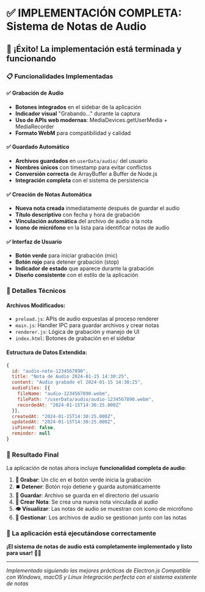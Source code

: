 # ✅ IMPLEMENTACIÓN COMPLETA: Sistema de Notas de Audio

## 🎉 ¡Éxito! La implementación está terminada y funcionando

### 📋 Funcionalidades Implementadas

#### ✅ Grabación de Audio
- **Botones integrados** en el sidebar de la aplicación
- **Indicador visual** "Grabando..." durante la captura
- **Uso de APIs web modernas**: MediaDevices.getUserMedia + MediaRecorder
- **Formato WebM** para compatibilidad y calidad

#### ✅ Guardado Automático
- **Archivos guardados** en `userData/audio/` del usuario
- **Nombres únicos** con timestamp para evitar conflictos
- **Conversión correcta** de ArrayBuffer a Buffer de Node.js
- **Integración completa** con el sistema de persistencia

#### ✅ Creación de Notas Automática
- **Nueva nota creada** inmediatamente después de guardar el audio
- **Título descriptivo** con fecha y hora de grabación
- **Vinculación automática** del archivo de audio a la nota
- **Icono de micrófono** en la lista para identificar notas de audio

#### ✅ Interfaz de Usuario
- **Botón verde** para iniciar grabación (mic)
- **Botón rojo** para detener grabación (stop)
- **Indicador de estado** que aparece durante la grabación
- **Diseño consistente** con el estilo de la aplicación

### 🔧 Detalles Técnicos

#### Archivos Modificados:
- `preload.js`: APIs de audio expuestas al proceso renderer
- `main.js`: Handler IPC para guardar archivos y crear notas
- `renderer.js`: Lógica de grabación y manejo de UI
- `index.html`: Botones de grabación en el sidebar

#### Estructura de Datos Extendida:
```javascript
{
  id: "audio-note-1234567890",
  title: "Nota de Audio 2024-01-15 14:30:25",
  content: "Audio grabado el 2024-01-15 14:30:25",
  audioFiles: [{
    fileName: "audio-1234567890.webm",
    filePath: "/userData/audio/audio-1234567890.webm",
    recordedAt: "2024-01-15T14:30:25.000Z"
  }],
  createdAt: "2024-01-15T14:30:25.000Z",
  updatedAt: "2024-01-15T14:30:25.000Z",
  isPinned: false,
  reminder: null
}
```

### 🎯 Resultado Final

La aplicación de notas ahora incluye **funcionalidad completa de audio**:

1. **🎤 Grabar**: Un clic en el botón verde inicia la grabación
2. **⏹️ Detener**: Botón rojo detiene y guarda automáticamente
3. **💾 Guardar**: Archivo se guarda en el directorio del usuario
4. **📝 Crear Nota**: Se crea una nueva nota vinculada al audio
5. **👁️ Visualizar**: Las notas de audio se muestran con icono de micrófono
6. **🎵 Gestionar**: Los archivos de audio se gestionan junto con las notas

### 🚀 La aplicación está ejecutándose correctamente

**¡El sistema de notas de audio está completamente implementado y listo para usar!** 🎵✨

---

*Implementado siguiendo las mejores prácticas de Electron.js*
*Compatible con Windows, macOS y Linux*
*Integración perfecta con el sistema existente de notas*
